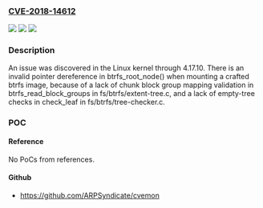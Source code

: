 ### [CVE-2018-14612](https://cve.mitre.org/cgi-bin/cvename.cgi?name=CVE-2018-14612)
![](https://img.shields.io/static/v1?label=Product&message=n%2Fa&color=blue)
![](https://img.shields.io/static/v1?label=Version&message=n%2Fa&color=blue)
![](https://img.shields.io/static/v1?label=Vulnerability&message=n%2Fa&color=brighgreen)

### Description

An issue was discovered in the Linux kernel through 4.17.10. There is an invalid pointer dereference in btrfs_root_node() when mounting a crafted btrfs image, because of a lack of chunk block group mapping validation in btrfs_read_block_groups in fs/btrfs/extent-tree.c, and a lack of empty-tree checks in check_leaf in fs/btrfs/tree-checker.c.

### POC

#### Reference
No PoCs from references.

#### Github
- https://github.com/ARPSyndicate/cvemon

